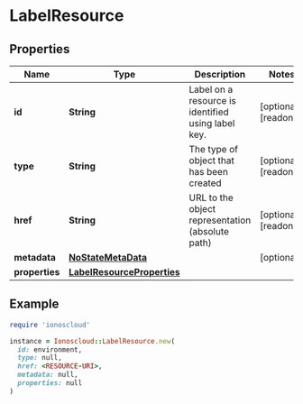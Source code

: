 # LabelResource

## Properties

| Name | Type | Description | Notes |
| ---- | ---- | ----------- | ----- |
| **id** | **String** | Label on a resource is identified using label key. | [optional][readonly] |
| **type** | **String** | The type of object that has been created | [optional][readonly] |
| **href** | **String** | URL to the object representation (absolute path) | [optional][readonly] |
| **metadata** | [**NoStateMetaData**](NoStateMetaData.md) |  | [optional] |
| **properties** | [**LabelResourceProperties**](LabelResourceProperties.md) |  |  |

## Example

```ruby
require 'ionoscloud'

instance = Ionoscloud::LabelResource.new(
  id: environment,
  type: null,
  href: <RESOURCE-URI>,
  metadata: null,
  properties: null
)
```

